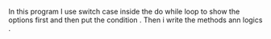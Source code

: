 In this program I use switch case inside the do while loop to show the options first and then put the condition .
Then i write the methods ann logics .
